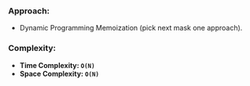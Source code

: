 ### Approach:
- Dynamic Programming Memoization (pick next mask one approach).
​
### Complexity:
- **Time Complexity: `O(N)`**
- **Space Complexity: `O(N)`**